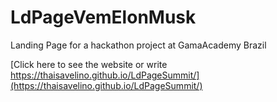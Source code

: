 # LdPageVemElonMusk
Landing Page for a hackathon project at GamaAcademy Brazil

[Click here to see the website or write
https://thaisavelino.github.io/LdPageSummit/](https://thaisavelino.github.io/LdPageSummit/)
